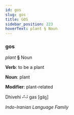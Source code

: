```yaml
---
id: gos
slug: gos
title: GOS
sidebar_position: 223
hoverText: plant § Noun
---
```


### gos

*plant* **§** Noun

**Verb**: to be a plant

**Noun**: plant

**Modifier**: plant-related

Dhivehi ގަސް gas [ɡäs̺]

*Indo-Iranian Language Family*